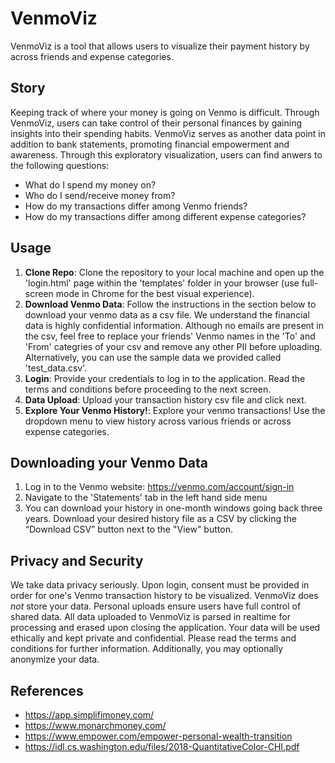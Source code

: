 # VenmoViz
VenmoViz is a tool that allows users to visualize their payment history by across friends and expense categories.


## Story
Keeping track of where your money is going on Venmo is difficult. Through VenmoViz, users can take control of their personal finances by gaining insights into their spending habits. VenmoViz serves as another data point in addition to bank statements, promoting financial empowerment and awareness. Through this exploratory visualization, users can find anwers to the following questions:

- What do I spend my money on?
- Who do I send/receive money from?
- How do my transactions differ among Venmo friends?
- How do my transactions differ among different expense categories?

## Usage
1. **Clone Repo**: Clone the repository to your local machine and open up the 'login.html' page within the 'templates' folder in your browser (use full-screen mode in Chrome for the best visual experience).
2. **Download Venmo Data**: Follow the instructions in the  section below to download your venmo data as a csv file. We understand the financial data is highly confidential information. Although no emails are present in the csv, feel free to replace your friends' Venmo names in the 'To' and 'From' categries of your csv and remove any other PII before uploading. Alternatively, you can use the sample data we provided called 'test_data.csv'.
3. **Login**: Provide your credentials to log in to the application. Read the terms and conditions before proceeding to the next screen.
4. **Data Upload**: Upload your transaction history csv file and click next.
5. **Explore Your Venmo History!**: Explore your venmo transactions! Use the dropdown menu to view history across various friends or across expense categories.

## Downloading your Venmo Data
1. Log in to the Venmo website: https://venmo.com/account/sign-in
2. Navigate to the 'Statements' tab in the left hand side menu
3. You can download your history in one-month windows going back three years. Download your desired history file as a CSV by clicking the “Download CSV” button next to the "View" button. 

## Privacy and Security
We take data privacy seriously. Upon login, consent must be provided in order for one's Venmo transaction history to be visualized. VenmoViz does *not* store your data. Personal uploads ensure users have full control of shared data. All data uploaded to VenmoViz is parsed in realtime for processing and erased upon closing the application. Your data will be used ethically and kept private and confidential. Please read the terms and conditions for further information. Additionally, you may optionally anonymize your data.

## References
- https://app.simplifimoney.com/
- https://www.monarchmoney.com/
- https://www.empower.com/empower-personal-wealth-transition
- https://idl.cs.washington.edu/files/2018-QuantitativeColor-CHI.pdf



